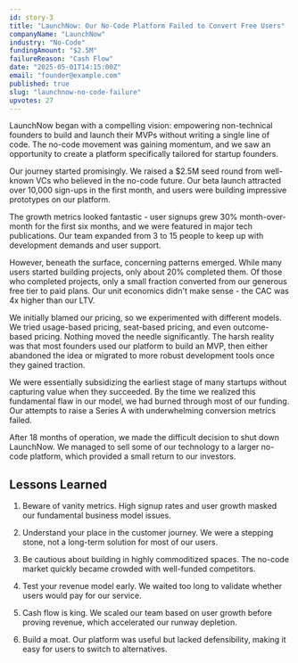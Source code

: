 ```yaml
---
id: story-3
title: "LaunchNow: Our No-Code Platform Failed to Convert Free Users"
companyName: "LaunchNow"
industry: "No-Code"
fundingAmount: "$2.5M"
failureReason: "Cash Flow"
date: "2025-05-01T14:15:00Z"
email: "founder@example.com"
published: true
slug: "launchnow-no-code-failure"
upvotes: 27
---
```


LaunchNow began with a compelling vision: empowering non-technical founders to build and launch their MVPs without writing a single line of code. The no-code movement was gaining momentum, and we saw an opportunity to create a platform specifically tailored for startup founders.

Our journey started promisingly. We raised a $2.5M seed round from well-known VCs who believed in the no-code future. Our beta launch attracted over 10,000 sign-ups in the first month, and users were building impressive prototypes on our platform.

The growth metrics looked fantastic - user signups grew 30% month-over-month for the first six months, and we were featured in major tech publications. Our team expanded from 3 to 15 people to keep up with development demands and user support.

However, beneath the surface, concerning patterns emerged. While many users started building projects, only about 20% completed them. Of those who completed projects, only a small fraction converted from our generous free tier to paid plans. Our unit economics didn't make sense - the CAC was 4x higher than our LTV.

We initially blamed our pricing, so we experimented with different models. We tried usage-based pricing, seat-based pricing, and even outcome-based pricing. Nothing moved the needle significantly. The harsh reality was that most founders used our platform to build an MVP, then either abandoned the idea or migrated to more robust development tools once they gained traction.

We were essentially subsidizing the earliest stage of many startups without capturing value when they succeeded. By the time we realized this fundamental flaw in our model, we had burned through most of our funding. Our attempts to raise a Series A with underwhelming conversion metrics failed.

After 18 months of operation, we made the difficult decision to shut down LaunchNow. We managed to sell some of our technology to a larger no-code platform, which provided a small return to our investors.

## Lessons Learned

1. Beware of vanity metrics. High signup rates and user growth masked our fundamental business model issues.

2. Understand your place in the customer journey. We were a stepping stone, not a long-term solution for most of our users.

3. Be cautious about building in highly commoditized spaces. The no-code market quickly became crowded with well-funded competitors.

4. Test your revenue model early. We waited too long to validate whether users would pay for our service.

5. Cash flow is king. We scaled our team based on user growth before proving revenue, which accelerated our runway depletion.

6. Build a moat. Our platform was useful but lacked defensibility, making it easy for users to switch to alternatives.</content>
